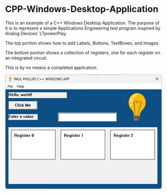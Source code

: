 # CPP-Windows-Desktop-Application

This is an example of a C++ Windows Desktop Application. The purpose of it is to represent a simple Applications Engineering test program inspired by Analog Devices' LTpowerPlay.

The top portion shows how to add Labels, Buttons, TextBoxes, and Images.

The bottom portion shows a collection of registers, one for each register on an integrated circuit.

This is by no means a completed application.

![Alt Text](./Images/Screenshot.png)